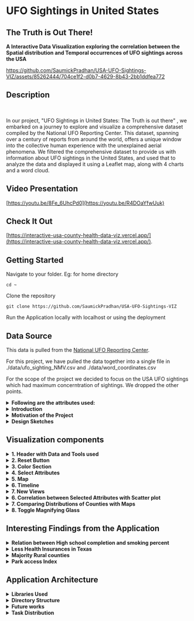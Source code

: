 # UFO Sightings in United States
## The Truth is Out There!


**A Interactive Data Visualization exploring the correlation between the Spatial distribution and Temporal occurrences of UFO sightings across the USA**

https://github.com/SaumickPradhan/USA-UFO-Sightings-VIZ/assets/85262444/704ce1f2-d0b7-4629-8b43-2bb1ddfea772

<h2>Description</h2>

<br>

In our project, "UFO Sightings in United States: The Truth is out there" , we embarked on a journey to explore and visualize a comprehensive dataset compiled by the National UFO Reporting Center. This dataset, spanning over a century of reports from around the world, offers a unique window into the collective human experience with the unexplained aerial phenomena. We filtered the comprehensive dataset to provide us with information about UFO sightings in the United States, and used that to analyze the data and displayed it using a Leaflet map, along with 4 charts and a word cloud.

<h2>Video Presentation</h2>

[https://youtu.be/8Fe_6UhcPd0](https://youtu.be/R4DOaYfwUuk)


<h2>Check It Out</h2>

[https://interactive-usa-county-health-data-viz.vercel.app/](https://interactive-usa-county-health-data-viz.vercel.app/).

<h2>Getting Started</h2>

Navigate to your folder. Eg: for home directory

```
cd ~
```

Clone the repository

```
git clone https://github.com/SaumickPradhan/USA-UFO-Sightings-VIZ
```

Run the Application locally with localhost or using the deployment

<h2>Data Source</h2>

This data is pulled from the [National UFO Reporting Center](https://nuforc.org/).

For this project, we have pulled the data together into a single file in ./data/ufo_sighting_NMV.csv and ./data/word_coordinates.csv

For the scope of the project we decided to focus on the USA UFO sightings which had maximum concerntration of sightings. We dropped the other points.

<details>
<summary><b>Following are the attributes used:</b></summary>

 
| Variable                    | Class        | Description                                       |
|-----------------------------|--------------|---------------------------------------------------|
| date_time                   | datetime     | Date time sighting occurred                       |
| city_area                   | character    | City or area of sighting                          |
| state                       | character    | State/region of sighting                          |
| country                     | character    | Country of sighting                               |
| ufo_shape                   | character    | UFO Shape                                         |
| encounter_length            | double       | Encounter length in seconds                       |
| described_encounter_length  | character    | Encounter length as described (e.g., 1 hour, etc) |
| description                 | character    | Description of encounter                          |
| date_documented             | character    | Date documented                                   |
| latitude                    | double       | Latitude                                          |
| longitude                   | double       | Longitude                                         |

</details>




<details>
<summary> <b> Introduction </b>

</summary>
</details>


 <details>
  <summary><b>Motivation of the Project</b></summary>

The motivation for this project was to contribute to the knowledge about the existance of Extraterrestrial activity
and contribute to the documentation and analysis of this cultural phenomenon, adding to the body of knowledge available for researchers, enthusiasts, and the curious alike. We also wanted to hone our data analysis skills in front-end frameworks like D3.Js and Leaflet.js along with using python to analyze and clean the dataset. This data also has first-hand encounters from real people via a reputable
website. 

</details>


<details><summary><b>Design Sketches</b></summary>

<img width="576" alt="image" src="https://github.com/SaumickPradhan/Interactive-USA-County-Health-Data-Viz/assets/85262444/0efe1f39-4642-4270-9ab7-b82ae66560f7">

<img width="515" alt="image" src="https://github.com/SaumickPradhan/Interactive-USA-County-Health-Data-Viz/assets/85262444/5b630b87-3bb9-4f94-a13e-8c22a2300c3e">

<img width="523" alt="image" src="https://github.com/SaumickPradhan/Interactive-USA-County-Health-Data-Viz/assets/85262444/c6384707-3d60-47bf-b364-fd05bb45e035">

<img width="516" alt="image" src="https://github.com/SaumickPradhan/Interactive-USA-County-Health-Data-Viz/assets/85262444/a97e5331-ddb6-4025-ba79-285c06e835e8">

</details>


<h2>Visualization components</h2>

<details>
  <summary><b>1. Header with Data and Tools used</b> </summary>
  
  <bHeading with Intro, Data source and Tools used with Links</b>

![image](https://github.com/SaumickPradhan/USA-UFO-Sightings-VIZ/assets/85262444/3efde11a-4d05-4f7a-aa00-3f6a416f085b)

</details>


<details>
  <summary><b>2. Reset Button</b> </summary>
  
  <b>Rest button to refresh the attributes and re align the page</b>
  

![image](https://github.com/SaumickPradhan/USA-UFO-Sightings-VIZ/assets/85262444/19194f13-6060-4ebb-8083-957541254925)

</details>


<details>
  <summary><b>3. Color Section</b> </summary>
  
  <b>Following are the reasons to select the colors</b>

- Economics: Yellow/ orange color to signify money
  
- Environment: Cool colors to signify the nature

- Behavioral factors: Dark colors
  
- Demographics: Little colors to show bar chart difference

- Health care: Green colors for health care
  
- Health: Red colors 

</details>


<details>
  <summary><b>4. Select Attributes</b> </summary>
  <b> (C Goals) Buttons and drop down to select the set of 'color by' options for points on map and switch background </b>

![image](https://github.com/SaumickPradhan/USA-UFO-Sightings-VIZ/assets/85262444/fc20d8e9-fcbc-49e6-a7da-54f35ad7f38a)

<b> Reasons: </b>

* Geo: How the geography (boundaries, rivers etc.) affects sightings
* Topo: How the Topography (ridges and valleys etc.) affect sightings
* Street: Is it more common to sight near cities or rural areas with less street?
* Airport: More sightings near the airport?

![image](https://github.com/SaumickPradhan/USA-UFO-Sightings-VIZ/assets/85262444/dbffdf7d-a1f7-4290-bbed-ab4ae1b8f6ad)


</details>


<details>
  <summary><b>5. Map</b> </summary>
  <b> (C Goals) Default zoom and positoning of USA, color encoding for plots, highlights and word cloud, Details on Demand </b>

![image](https://github.com/SaumickPradhan/USA-UFO-Sightings-VIZ/assets/85262444/17bca443-00e5-4db4-a101-103bc73aad42)

</details>



<details>
  <summary><b>6. Timeline</b> </summary>
  <b> (C Goals) Timeline by Year and number of sightings </b>

  <b> Reasons: </b>
  * Small binned bars to show height and spikes
  * Sorted by year
  * Using it to brush the map
  * Consulted professor on not having tool tip on timeline as we think it provides less utility. We deprecated the tool tip feature.

![image](https://github.com/SaumickPradhan/USA-UFO-Sightings-VIZ/assets/85262444/17bca443-00e5-4db4-a101-103bc73aad42)

</details>




<details>
  <summary><b>7. New Views</b> </summary>
  <b>Using Histograms and Bar charts to show the data depending on the selected attribute</b>

<img width="1215" alt="image" src="https://github.com/SaumickPradhan/Interactive-USA-County-Health-Data-Viz/assets/85262444/6be3575b-f49c-4c62-99e0-546d5913d19c">

<img width="579" alt="image" src="https://github.com/SaumickPradhan/Interactive-USA-County-Health-Data-Viz/assets/85262444/39ab975c-60fa-40f9-b4b1-e4446e64ce99">

<details>
<summary><b>Details on Demand using Tool Tip</b></summary>
<b>Hovering over the charts will provide extra information about that data point</b>
<img width="607" alt="image" src="https://github.com/SaumickPradhan/Interactive-USA-County-Health-Data-Viz/assets/85262444/75254cba-953b-4b57-9f2d-e19d8b468691">
</details>

<details>
<summary><b>Brushing and Linking</b></summary>
<b>Selecting and dragging a section on the chart will lead to focusing the data on only a certain section on all other visualizations as well</b>
<img width="600" alt="image" src="https://github.com/SaumickPradhan/Interactive-USA-County-Health-Data-Viz/assets/85262444/e0bcbac8-880b-495b-b89f-818878d75390">

</details>
</details>


<details>
  <summary><b>6. Correlation between Selected Attributes with Scatter plot</b> </summary>
  <b>Using scatter plot to show the relation between the selected attributes</b>

<img width="680" alt="image" src="https://github.com/SaumickPradhan/Interactive-USA-County-Health-Data-Viz/assets/85262444/c2cfac8b-1fb8-4ef4-ad50-91c39d020406">

<details>
<summary><b>Details on Demand using Tool Tip</b></summary>
<b>Hovering over the plot will provide extra information about that data point</b>
<img width="672" alt="image" src="https://github.com/SaumickPradhan/Interactive-USA-County-Health-Data-Viz/assets/85262444/d0dd946b-f3aa-4737-8b0b-eb7bb6680f07">

</details>

<details>
<summary><b>Sliding Brushing and Linking</b></summary>
<b>Selecting and dragging a section on the plot will lead to focusing the data on only a certain section on all other visualizations as well</b>
<img width="655" alt="image" src="https://github.com/SaumickPradhan/Interactive-USA-County-Health-Data-Viz/assets/85262444/5ccfc229-45b3-4dcb-a58f-add9a3715750">

</details>
</details>



<details>
  <summary><b>7. Comparing Distributions of Counties with Maps</b> </summary>
  <b>Using two Side by Side Maps to compare the magnitude of the selected attributes in various USA counties along with a legend bar</b>

<img width="1325" alt="image" src="https://github.com/SaumickPradhan/Interactive-USA-County-Health-Data-Viz/assets/85262444/067a925f-5e86-4826-a2f0-7566eba6bb4a">

<img width="710" alt="image" src="https://github.com/SaumickPradhan/Interactive-USA-County-Health-Data-Viz/assets/85262444/9555c323-9094-4cd0-b1ac-ff2595a86e23">


<details>
<summary><b>Details on Demand using Tool Tip</b></summary>
<b>Hovering over the maps will provide extra information about that data point</b>
<img width="567" alt="image" src="https://github.com/SaumickPradhan/Interactive-USA-County-Health-Data-Viz/assets/85262444/060217b6-f2e3-4fd5-ad44-75e7f519e9d0">
</details>

<details>
<summary><b>Brushing and Linking</b></summary>
<b>Selecting and dragging a section on the Map will lead to focusing the data on only a certain section on all the visualizations</b>
<img width="1282" alt="image" src="https://github.com/SaumickPradhan/Interactive-USA-County-Health-Data-Viz/assets/85262444/b56add0a-9faa-4910-8b8e-109fc9b23795">

</details>
</details>

<details>
<summary><b>8. Toggle Magnifying Glass</b></summary>
<b>The button helps magnify over a particular section of the map to see the counties</b>
<img width="264" alt="image" src="https://github.com/SaumickPradhan/Interactive-USA-County-Health-Data-Viz/assets/85262444/d1d8bbe7-5f6c-4c61-8640-d1802fca8ee7">
</details>


<h2>Interesting Findings from the Application</h2>

<details>
<summary><b>Relation between High school completion and smoking percent</b></summary>
<b>It is interesting to note that higher that counties with higher number of High school dropouts have a relative higher number of smoking percent</b>
<img width="681" alt="image" src="https://github.com/SaumickPradhan/Interactive-USA-County-Health-Data-Viz/assets/85262444/9f8f7ff4-b72c-415d-87fa-84e4eb149591">
</details>

<details>
<summary><b>Less Health Insurances in Texas</b></summary>
  
<b>Counties in Texas have less number of health insuraces as compared to other counties</b>
  
<img width="573" alt="image" src="https://github.com/SaumickPradhan/Interactive-USA-County-Health-Data-Viz/assets/85262444/6e5d9d25-b291-4235-96d4-12b7dad80c13">
</details>

<details>
<summary><b>Majority Rural counties</b></summary>
<b>Majority of the counties are rural, especially in Central USA</b>
  
<img width="559" alt="image" src="https://github.com/SaumickPradhan/Interactive-USA-County-Health-Data-Viz/assets/85262444/ed2d689b-023d-40b6-be4e-2c281ab58cdf">
  <img width="614" alt="image" src="https://github.com/SaumickPradhan/Interactive-USA-County-Health-Data-Viz/assets/85262444/fe69bbb1-405b-4a4f-a7cf-75cda321ded7">

</details>


<details>
<summary><b>Park access Index</b></summary>
<b>The western part of USA has a lot of Park access index. This sounds correct, given the vast open land and national parks in this area.</b>
  
<img width="573" alt="image" src="https://github.com/SaumickPradhan/Interactive-USA-County-Health-Data-Viz/assets/85262444/6c030b71-1881-405a-9cdf-9d45617e5106">

</details>



<h2>Application Architecture</h2>

<details>
<summary><b>Libraries Used</b></summary>
- [Javascript D3](https://d3js.org/)
- [TopoJson](https://github.com/topojson/us-atlas)
- Counties-10m.json for Choropleth maps
</details>

<details>
<summary><b>Directory Structure</b></summary>

<b>Every .js file has class that we instantiate in main.js</b>
  
- CSS

  - style.css: ALl the styling for index.html
    
- data

  - attributes.json: All feature attributes stored here with color and label in json format
 
  - counties-10m.json: Used in choropleth, from online resource.
 
  - national_health_data.csv: Pre processed dataset
    
- js
  
  - choropleth.js: File with choropleth class and all its brushing and tooltip functions
    
  - d3.v6.min.js: D3 file
    
  - histoBarChart.js : File with class for combinedChart which helps create distribution charts based on attribute chart type and all its brushing and tooltip functions
    
  - main.js: The runner file for all .js classes. It does all the data preprocessing and object instantiation of classes. It also have error handling capabilities.
    
  - scatterplot.js: File with scatterplot class and all its brushing and tooltip functions
    
  - topojson.v3.js: Used for choropleth
    
index.html: Runner page

README.md



</details>



<details>
<summary><b>Future works</b></summary>
<b>1. </b> Tracking changes in attributes for each type of county category

<b>2. </b> Creating functions for brushing and tool tip for code resuability 

<b>3. </b> Improve styling and spacing in the page
  
</details>









 <details>
  <summary><b>Task Distribution</b></summary>

  <b> All the sketches show above with their assigned creator. Here are the pages worked on by the Team:</b>
  
  *  Login Page: Nehang
  *  Linking Pages with Router: Nachiket
  *  Dashboard Page: Saumick
  *  Rewards Center: Saumick
  *  Announcement Page: Nachiket
  *  Progress Page: Saumick
  *  Entire Framework and Navigation: Nachiket
  *  Syllabus Page: Saumick
  *  Module Page with levels: Nehang
  *  Preview and Download feature: Nehang
  *  Grades Page: Saumick
  *  Assignment Page: Nehang
  *  Zoom Page: Saumick
  *  To do List Page: Nehang
  *  Calendar Page: Nehang
  *  Error handling: Nachiket
  *  To the Future Button: Samuel
  *  Three mock users array: Samuel
  
  <b> Saumick, Nachiket, Nehang worked on the document work. Samuel provided the A Goal sketches</b>
 </details>
